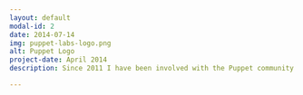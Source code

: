 ```yaml
---
layout: default
modal-id: 2
date: 2014-07-14
img: puppet-labs-logo.png
alt: Puppet Logo
project-date: April 2014
description: Since 2011 I have been involved with the Puppet community. I was a founding member of the <a href="https://voxpupuli.org/">'Puppet Community' effort</a>. I maintain dozens of modules, tools, and plugins. I fill the role of 'infrastructure engineer', writing and deploying <a href="https://ci.voxpupuli.org">PCCI</a>, the public beaker testing service, as well as the automated release pipelines. I have spoken widely on the topic of Puppet and was a co-author on <a href="http://www.amazon.com/Pro-Puppet-Spencer-Krum-ebook/dp/B00DREFY3E">Pro Puppet 2nd Edition</a>.

---
```

